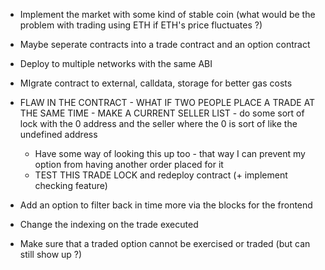 -   Implement the market with some kind of stable coin (what would be the problem with trading using ETH if ETH's price fluctuates ?)
-   Maybe seperate contracts into a trade contract and an option contract
-   Deploy to multiple networks with the same ABI
-   MIgrate contract to external, calldata, storage for better gas costs
-   FLAW IN THE CONTRACT - WHAT IF TWO PEOPLE PLACE A TRADE AT THE SAME TIME - MAKE A CURRENT SELLER LIST - do some sort of lock with the 0 address and the seller where the 0 is sort of like the undefined address
    -   Have some way of looking this up too - that way I can prevent my option from having another order placed for it
    -   TEST THIS TRADE LOCK and redeploy contract (+ implement checking feature)
-   Add an option to filter back in time more via the blocks for the frontend
-   Change the indexing on the trade executed

-   Make sure that a traded option cannot be exercised or traded (but can still show up ?)
